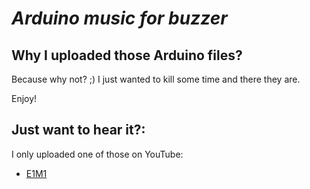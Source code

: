 # *Arduino music for buzzer*

## Why I uploaded those Arduino files?

Because why not? ;)
I just wanted to kill some time and there they are.
  
Enjoy!

## Just want to hear it?:
I only uploaded one of those on YouTube:
* [E1M1](https://www.youtube.com/watch?v=5g2RLyQIask)
